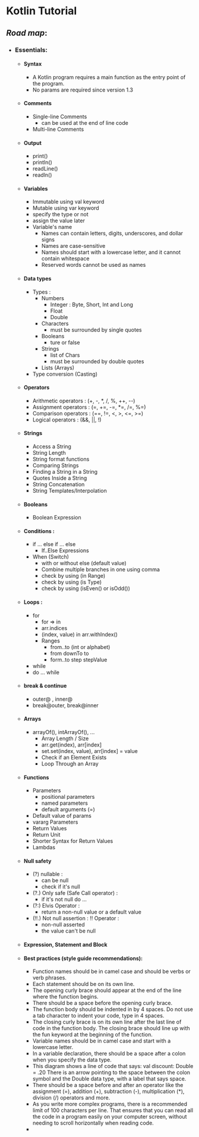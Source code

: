 # **Kotlin Tutorial**

## **_Road map_**:
- ### **Essentials**:
  - #### Syntax
    - A Kotlin program requires a main function as the entry point of the program.
    - No params are required since version 1.3

  - #### Comments
    - Single-line Comments
      - can be used at the end of line code
    - Multi-line Comments

  - #### Output
    - print()
    - println()
    - readLine()
    - readln()

  - #### Variables
    - Immutable using val keyword
    - Mutable using var keyword
    - specify the type or not
    - assign the value later
    - Variable's name
      * Names can contain letters, digits, underscores, and dollar signs 
      * Names are case-sensitive
      * Names should start with a lowercase letter, and it cannot contain whitespace 
      * Reserved words cannot be used as names
  
  - #### Data types
    - Types :
      - Numbers
        - Integer : Byte, Short, Int and Long
        - Float
        - Double
      - Characters
        - must be surrounded by single quotes
      - Booleans
        - ture or false
      - Strings
        - list of Chars
        - must be surrounded by double quotes
      - Lists (Arrays)
    - Type conversion (Casting)
  
  - #### Operators
    - Arithmetic operators : (+, -, *, /, %, ++, --)
    - Assignment operators : (=, +=, -=, *=, /=, %=)
    - Comparison operators : (==, !=, <, >, <=, >=)
    - Logical operators : (&&, ||, !)

  - #### Strings
    - Access a String
    - String Length
    - String format functions
    - Comparing Strings
    - Finding a String in a String
    - Quotes Inside a String
    - String Concatenation
    - String Templates/Interpolation
  
  - #### Booleans
    - Boolean Expression
  
  - #### Conditions :
    - if ... else if ... else
      - If..Else Expressions
    - When (Switch)
      - with or without else (default value)
      - Combine multiple branches in one using comma
      - check by using (in Range)
      - check by using (is Type)
      - check by using (isEven() or isOdd())
  
  - #### Loops :
    - for
      - for => in
      - arr.indices
      - (index, value) in arr.withIndex()
      - Ranges
        - from..to (int or alphabet)
        - from downTo to
        - form..to step stepValue
    - while
    - do ... while

  - #### break & continue
    - outer@ , inner@
    - break@outer, break@inner

  - #### Arrays
    - arrayOf(), intArrayOf(), ...
      - Array Length / Size
      - arr.get(index), arr[index]
      - set.set(index, value), arr[index] = value
      - Check if an Element Exists
      - Loop Through an Array

  - #### Functions
    - Parameters
      - positional parameters
      - named parameters
      - default arguments (=)
    - Default value of params
    - vararg Parameters
    - Return Values
    - Return Unit
    - Shorter Syntax for Return Values
    - Lambdas
  
  - #### Null safety
    - (?) nullable :
      - can be null
      - check if it's null
    - (?.) Only safe (Safe Call operator) :
      - if it's not null do ...
    - (?:) Elvis Operator :
      - return a non-null value or a default value
    - (!!.) Not null assertion : !! Operator :
      - non-null asserted
      - the value can't be null
  
  - #### Expression, Statement and Block
  - #### Best practices (style guide recommendations):
    - Function names should be in camel case and should be verbs or verb phrases. 
    - Each statement should be on its own line.
    - The opening curly brace should appear at the end of the line where the function begins.
    - There should be a space before the opening curly brace.
    - The function body should be indented in by 4 spaces. Do not use a tab character to indent your code, type in 4 spaces.
    - The closing curly brace is on its own line after the last line of code in the function body. The closing brace should line up with the fun keyword at the beginning of the function.
    - Variable names should be in camel case and start with a lowercase letter.
    - In a variable declaration, there should be a space after a colon when you specify the data type.
    - This diagram shows a line of code that says: val discount: Double = .20 There is an arrow pointing to the space between the colon symbol and the Double data type, with a label that says space.
    - There should be a space before and after an operator like the assignment (=), addition (+), subtraction (-), multiplication (*), division (/) operators and more.
    - As you write more complex programs, there is a recommended limit of 100 characters per line. That ensures that you can read all the code in a program easily on your computer screen, without needing to scroll horizontally when reading code.
    - 
